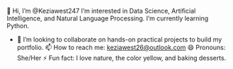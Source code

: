 👋 Hi, I’m @Keziawest247
I’m interested in Data Science, Artificial Intelligence, and Natural Language Processing.
I’m currently learning Python.

- 💞️ I’m looking to collaborate on hands-on practical projects to build my portfolio.
📫 How to reach me: [keziawest26@outlook.com](mailto:keziawest26@outlook.com)
😄 Pronouns: She/Her
⚡ Fun fact: I love nature, the color yellow, and baking desserts.

<!---
Keziawest247/Keziawest247 is a ✨ special ✨ repository because its `README.md` (this file) appears on your GitHub profile.
You can click the Preview link to take a look at your changes.
--->
